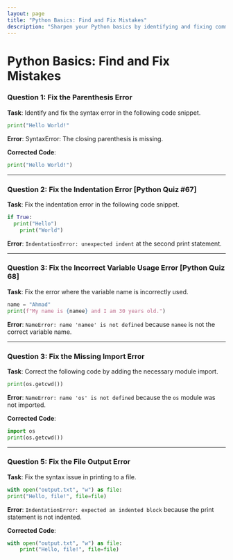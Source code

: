 ```yaml
---
layout: page
title: "Python Basics: Find and Fix Mistakes"
description: "Sharpen your Python basics by identifying and fixing common coding errors. Perfect for beginners to enhance problem-solving skills and reinforce programming fundamentals."
---
```


# Python Basics: Find and Fix Mistakes

### Question 1: Fix the Parenthesis Error
**Task**: Identify and fix the syntax error in the following code snippet.

```python
print("Hello World!"
```

**Error**: SyntaxError: The closing parenthesis is missing.

**Corrected Code**:
```python
print("Hello World!")
```

---

### Question 2: Fix the Indentation Error [Python Quiz #67]
**Task**: Fix the indentation error in the following code snippet.

```python
if True:
  print("Hello")
    print("World")
```

**Error**: `IndentationError: unexpected indent` at the second print statement.

---

### Question 3: Fix the Incorrect Variable Usage Error [Python Quiz 68]
**Task**: Fix the error where the variable name is incorrectly used.

```python
name = "Ahmad"
print(f"My name is {namee} and I am 30 years old.")
```

**Error**: `NameError: name 'namee' is not defined` because `namee` is not the correct variable name.

---

### Question 3: Fix the Missing Import Error
**Task**: Correct the following code by adding the necessary module import.

```python
print(os.getcwd())
```

**Error**: `NameError: name 'os' is not defined` because the `os` module was not imported.

**Corrected Code**:
```python
import os
print(os.getcwd())
```

---

### Question 5: Fix the File Output Error
**Task**: Fix the syntax issue in printing to a file.

```python
with open("output.txt", "w") as file:
print("Hello, file!", file=file)
```

**Error**: `IndentationError: expected an indented block` because the print statement is not indented.

**Corrected Code**:
```python
with open("output.txt", "w") as file:
    print("Hello, file!", file=file)
```

<script async src="https://pagead2.googlesyndication.com/pagead/js/adsbygoogle.js?client=ca-pub-1602443888929206"
     crossorigin="anonymous"></script>
<ins class="adsbygoogle"
     style="display:block"
     data-ad-format="autorelaxed"
     data-ad-client="ca-pub-1602443888929206"
     data-ad-slot="7879511511"></ins>
<script>
     (adsbygoogle = window.adsbygoogle || []).push({});
</script>